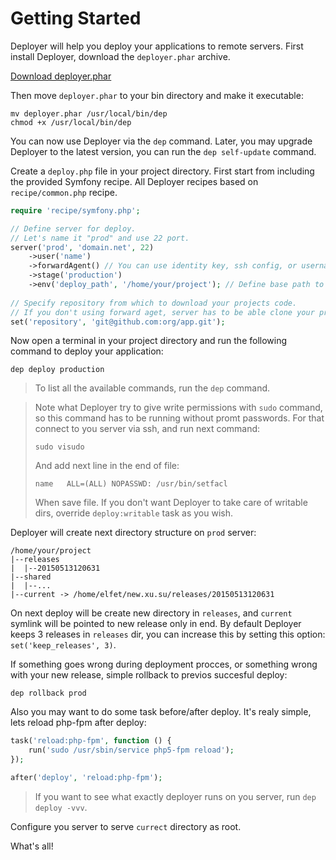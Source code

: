 # Getting Started

Deployer will help you deploy your applications to remote servers. First install Deployer, download the `deployer.phar` archive.

[Download deployer.phar](http://deployer.org/deployer.phar)

Then move `deployer.phar` to your bin directory and make it executable:

~~~
mv deployer.phar /usr/local/bin/dep
chmod +x /usr/local/bin/dep
~~~

You can now use Deployer via the `dep` command. Later, you may upgrade Deployer to the latest version, you can run the `dep self-update` command.

Create a `deploy.php` file in your project directory. First start from including the provided Symfony recipe. All Deployer recipes based on `recipe/common.php` recipe. 

~~~ php
require 'recipe/symfony.php';

// Define server for deploy.
// Let's name it "prod" and use 22 port.
server('prod', 'domain.net', 22)
    ->user('name')
    ->forwardAgent() // You can use identity key, ssh config, or username/password to auth on server.
    ->stage('production')
    ->env('deploy_path', '/home/your/project'); // Define base path to deploy you project.
    
// Specify repository from which to download your projects code.
// If you don't using forward aget, server has to be able clone your project from this repository.
set('repository', 'git@github.com:org/app.git');
~~~

Now open a terminal in your project directory and run the following command to deploy your application:

~~~
dep deploy production
~~~

> To list all the available commands, run the `dep` command.

> Note what Deployer try to give write permissions with `sudo` command, so this command has to be running without promt passwords.
> For that connect to you server via ssh, and run next command:
> ```
> sudo visudo
> ```
> And add next line in the end of file:
> ```
> name   ALL=(ALL) NOPASSWD: /usr/bin/setfacl
> ```
> When save file. If you don't want Deployer to take care of writable dirs, override `deploy:writable` task as you wish.

Deployer will create next directory structure on `prod` server:

```
/home/your/project
|--releases
|  |--20150513120631
|--shared
|  |--...
|--current -> /home/elfet/new.xu.su/releases/20150513120631
```

On next deploy will be create new directory in `releases`, and `current` symlink will be pointed to new release only in end. By default Deployer keeps 3 releases in `releases` dir, you can increase this by setting this option: `set('keep_releases', 3)`.

If something goes wrong during deployment procces, or something wrong with your new release, simple rollback to previos succesful deploy:
```
dep rollback prod
```

Also you may want to do some task before/after deploy. It's realy simple, lets reload php-fpm after deploy:

```php
task('reload:php-fpm', function () {
    run('sudo /usr/sbin/service php5-fpm reload');
});

after('deploy', 'reload:php-fpm');
```

> If you want to see what exactly deployer runs on you server, run `dep deploy -vvv`.

Configure you server to serve `currect` directory as root. 

What's all!
